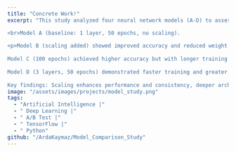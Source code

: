```yaml
---
title: "Concrete Work!"
excerpt: "This study analyzed four neural network models (A-D) to assess the impact of data scaling, model depth, and training epochs on accuracy and efficiency. Each model was trained 50 times with random dataset splits to evaluate stability via mean squared error (MSE) and weight variability.

<br>Model A (baseline: 1 layer, 50 epochs, no scaling).
  
<p>Model B (scaling added) showed improved accuracy and reduced weight variation, highlighting normalization’s critical role.
  
Model C (100 epochs) achieved higher accuracy but with longer training times.
  
Model D (3 layers, 50 epochs) demonstrated faster training and greater stability than shallower models.
  
Key findings: Scaling enhances performance and consistency, deeper architectures reduce training duration and variability, while more epochs improve accuracy at a computational cost. The results emphasize balancing architectural complexity, normalization, and resource allocation for efficient model optimization."
image: "/assets/images/projects/model_study.png"
tags: 
  - "Artificial Intelligence |"
  - " Deep Learning |"
  - " A/B Test |"
  - " TensorFlow |"
  - " Python"
github: "/ArdaKaymaz/Model_Comparison_Study"
---
```

